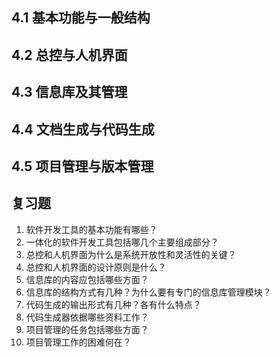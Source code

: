 ## 4.1 基本功能与一般结构

## 4.2 总控与人机界面

## 4.3 信息库及其管理

## 4.4 文档生成与代码生成

## 4.5 项目管理与版本管理

## 复习题

1. 软件开发工具的基本功能有哪些？
2. 一体化的软件开发工具包括哪几个主要组成部分？
3. 总控和人机界面为什么是系统开放性和灵活性的关键？
4. 总控和人机界面的设计原则是什么？
5. 信息库的内容应包括哪些方面？
6. 信息库的结构方式有几种？为什么要有专门的信息库管理模块？
7. 代码生成的输出形式有几种？各有什么特点？
8. 代码生成器依据哪些资料工作？
9. 项目管理的任务包括哪些方面？
10. 项目管理工作的困难何在？
